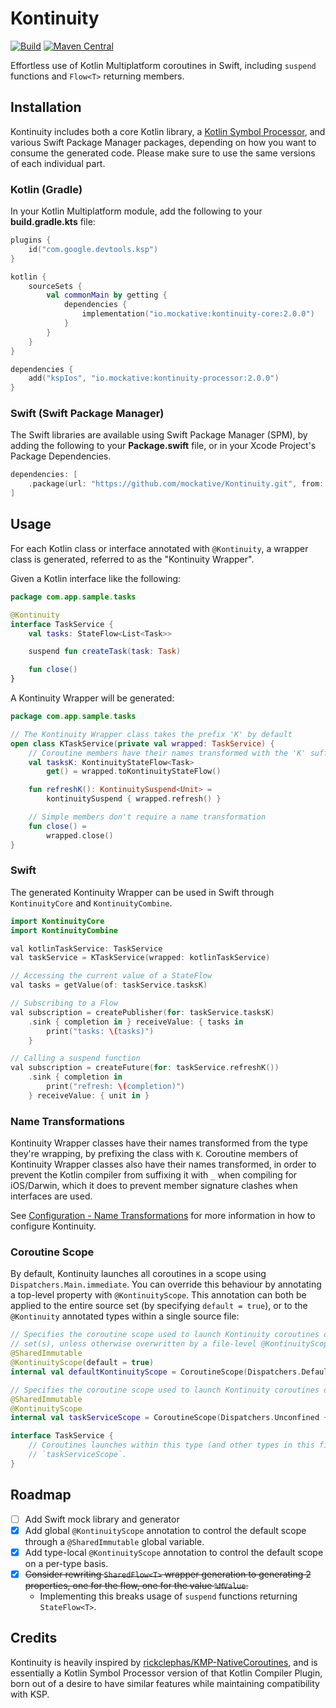 # Kontinuity

[ksp]: https://github.com/google/ksp

[![Build](https://github.com/mockative/Kontinuity/actions/workflows/build.yml/badge.svg)](https://github.com/mockative/Kontinuity/actions/workflows/build.yml)
[![Maven Central](https://img.shields.io/maven-central/v/io.mockative/kontinuity-processor)](https://search.maven.org/artifact/io.mockative/kontinuity-processor)

Effortless use of Kotlin Multiplatform coroutines in Swift, including `suspend` functions and
`Flow<T>` returning members.

## Installation

Kontinuity includes both a core Kotlin library, a [Kotlin Symbol Processor][KSP], and various Swift
Package Manager packages, depending on how you want to consume the generated code. Please make sure
to use the same versions of each individual part.

### Kotlin (Gradle)

In your Kotlin Multiplatform module, add the following to your __build.gradle.kts__ file:

```kotlin
plugins {
    id("com.google.devtools.ksp")
}

kotlin {
    sourceSets {
        val commonMain by getting {
            dependencies {
                implementation("io.mockative:kontinuity-core:2.0.0")
            }
        }
    }
}

dependencies {
    add("kspIos", "io.mockative:kontinuity-processor:2.0.0")
}
```

### Swift (Swift Package Manager)

The Swift libraries are available using Swift Package Manager (SPM), by adding the following to
your __Package.swift__ file, or in your Xcode Project's Package Dependencies.

```swift
dependencies: [
    .package(url: "https://github.com/mockative/Kontinuity.git", from: "<version>")
]
```

## Usage

For each Kotlin class or interface annotated with `@Kontinuity`, a wrapper class is generated,
referred to as the "Kontinuity Wrapper".

Given a Kotlin interface like the following:

```kotlin
package com.app.sample.tasks

@Kontinuity
interface TaskService {
    val tasks: StateFlow<List<Task>>

    suspend fun createTask(task: Task)

    fun close()
}
```

A Kontinuity Wrapper will be generated:

```kotlin
package com.app.sample.tasks

// The Kontinuity Wrapper class takes the prefix 'K' by default
open class KTaskService(private val wrapped: TaskService) {
    // Coroutine members have their names transformed with the 'K' suffix by default
    val tasksK: KontinuityStateFlow<Task>
        get() = wrapped.toKontinuityStateFlow()

    fun refreshK(): KontinuitySuspend<Unit> =
        kontinuitySuspend { wrapped.refresh() }

    // Simple members don't require a name transformation 
    fun close() =
        wrapped.close()
}
```

### Swift

The generated Kontinuity Wrapper can be used in Swift through `KontinuityCore` and `KontinuityCombine`.

```swift
import KontinuityCore
import KontinuityCombine

val kotlinTaskService: TaskService
val taskService = KTaskService(wrapped: kotlinTaskService)

// Accessing the current value of a StateFlow
val tasks = getValue(of: taskService.tasksK)

// Subscribing to a Flow
val subscription = createPublisher(for: taskService.tasksK)
    .sink { completion in } receiveValue: { tasks in
        print("tasks: \(tasks)")
    } 

// Calling a suspend function
val subscription = createFuture(for: taskService.refreshK())
    .sink { completion in
        print("refresh: \(completion)")
    } receiveValue: { unit in }
```

### Name Transformations

Kontinuity Wrapper classes have their names transformed from the type they're wrapping, by prefixing
the class with `K`. Coroutine members of Kontinuity Wrapper classes also have their names
transformed, in order to prevent the Kotlin compiler from suffixing it with `_` when compiling for
iOS/Darwin, which it does to prevent member signature clashes when interfaces are used.

See [Configuration - Name Transformations](CONFIGURATION.md#name-transformations) for more 
information in how to configure Kontinuity.

### Coroutine Scope

By default, Kontinuity launches all coroutines in a scope using `Dispatchers.Main.immediate`. You 
can override this behaviour by annotating a top-level property with `@KontinuityScope`. This 
annotation can both be applied to the entire source set (by specifying `default = true`), or to the 
`@Kontinuity` annotated types within a single source file:

```kotlin
// Specifies the coroutine scope used to launch Kontinuity coroutines of types within this source 
// set(s), unless otherwise overwritten by a file-level @KontinuityScope.
@SharedImmutable
@KontinuityScope(default = true)
internal val defaultKontinuityScope = CoroutineScope(Dispatchers.Default + SuperviserJob())
```

```kotlin
// Specifies the coroutine scope used to launch Kontinuity coroutines of types within this file.
@SharedImmutable
@KontinuityScope
internal val taskServiceScope = CoroutineScope(Dispatchers.Unconfined + SuperviserJob())

interface TaskService {
    // Coroutines launches within this type (and other types in this file) are launched in the 
    // `taskServiceScope`.
}
```

## Roadmap

- [ ] Add Swift mock library and generator
- [X] Add global `@KontinuityScope` annotation to control the default scope through a
  `@SharedImmutable` global variable.
- [X] Add type-local `@KontinuityScope` annotation to control the default scope on a per-type basis.
- [X] ~~Consider rewriting `SharedFlow<T>` wrapper generation to generating 2 properties, one for the 
  flow, one for the value `%MValue`.~~
    - Implementing this breaks usage of `suspend` functions returning `StateFlow<T>`. 

## Credits

[KMP-NativeCoroutines]: https://github.com/rickclephas/KMP-NativeCoroutines

Kontinuity is heavily inspired by [rickclephas/KMP-NativeCoroutines][KMP-NativeCoroutines], and is
essentially a Kotlin Symbol Processor version of that Kotlin Compiler Plugin, born out of a desire 
to have similar features while maintaining compatibility with KSP.
